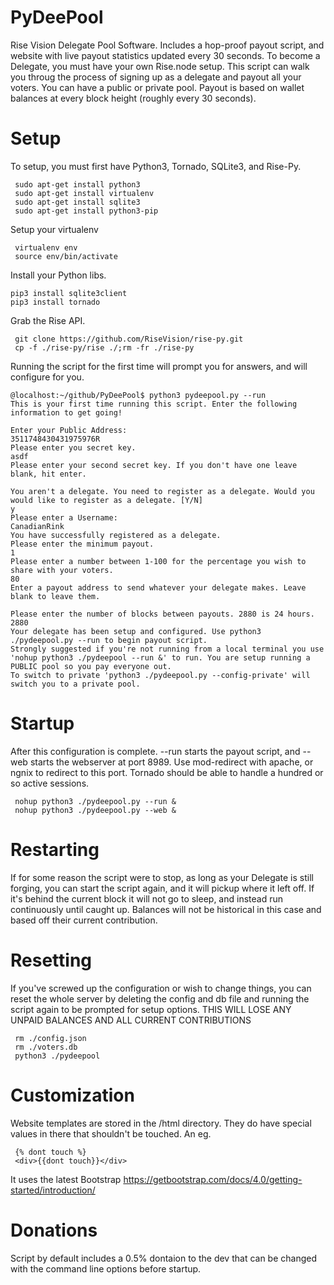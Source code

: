 # PyDeePool
Rise Vision Delegate Pool Software. Includes a hop-proof payout script, and website with live payout statistics updated every 30 seconds. To become a Delegate, you must have your own Rise.node setup. This script can walk you throug the process of signing up as a delegate and payout all your voters. You can have a public or private pool. Payout is based on wallet balances at every block height (roughly every 30 seconds).

# Setup
To setup, you must first have Python3, Tornado, SQLite3, and Rise-Py.

     sudo apt-get install python3
     sudo apt-get install virtualenv
     sudo apt-get install sqlite3
     sudo apt-get install python3-pip

Setup your virtualenv

     virtualenv env
     source env/bin/activate
     
Install your Python libs.

    pip3 install sqlite3client
    pip3 install tornado
    

Grab the Rise API.

     git clone https://github.com/RiseVision/rise-py.git
     cp -f ./rise-py/rise ./;rm -fr ./rise-py

Running the script for the first time will prompt you for answers, and will configure for you.

    @localhost:~/github/PyDeePool$ python3 pydeepool.py --run
    This is your first time running this script. Enter the following information to get going!

    Enter your Public Address:
    3511748430431975976R
    Please enter you secret key.
    asdf
    Please enter your second secret key. If you don't have one leave blank, hit enter.
     
    You aren't a delegate. You need to register as a delegate. Would you would like to register as a delegate. [Y/N]
    y
    Please enter a Username:
    CanadianRink
    You have successfully registered as a delegate.
    Please enter the minimum payout.
    1
    Please enter a number between 1-100 for the percentage you wish to share with your voters.
    80
    Enter a payout address to send whatever your delegate makes. Leave blank to leave them.
    
    Please enter the number of blocks between payouts. 2880 is 24 hours.
    2880
    Your delegate has been setup and configured. Use python3 ./pydeepool.py --run to begin payout script.
    Strongly suggested if you're not running from a local terminal you use
    'nohup python3 ./pydeepool --run &' to run. You are setup running a PUBLIC pool so you pay everyone out.
    To switch to private 'python3 ./pydeepool.py --config-private' will switch you to a private pool.

# Startup

After this configuration is complete. --run starts the payout script, and --web starts the webserver at port 8989.
Use mod-redirect with apache, or ngnix to redirect to this port. Tornado should be able to handle a hundred or so active sessions.

     nohup python3 ./pydeepool.py --run &
     nohup python3 ./pydeepool.py --web &

# Restarting

If for some reason the script were to stop, as long as your Delegate is still forging, you can start the script again,
and it will pickup where it left off. If it's behind the current block it will not go to sleep, and instead run continuously
until caught up. Balances will not be historical in this case and based off their current contribution.

# Resetting

If you've screwed up the configuration or wish to change things, you can reset the whole server by deleting the config and db file and running the script again to be prompted for setup options.
THIS WILL LOSE ANY UNPAID BALANCES AND ALL CURRENT CONTRIBUTIONS

     rm ./config.json
     rm ./voters.db
     python3 ./pydeepool

# Customization
Website templates are stored in the /html directory. They do have special values in there that shouldn't be touched. An eg.
   
     {% dont touch %}
     <div>{{dont touch}}</div>
     
It uses the latest Bootstrap
https://getbootstrap.com/docs/4.0/getting-started/introduction/

# Donations

Script by default includes a 0.5% dontaion to the dev that can be changed with the command line options before startup.
